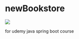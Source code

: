 # newBookstore
<a href="http://teamcity-ff8336d0c3.westeurope.cloudapp.azure.com/viewType.html?buildTypeId=NewBookstore_Build&guest=1">
<img src="http://teamcity-ff8336d0c3.westeurope.cloudapp.azure.com/app/rest/builds/buildType:(id:NewBookstore_Build)/statusIcon"/>
</a>

for udemy java spring boot course


